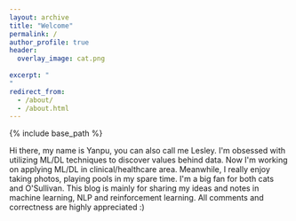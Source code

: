 ```yaml
---
layout: archive
title: "Welcome"
permalink: /
author_profile: true
header: 
  overlay_image: cat.png
  
excerpt: "
"
redirect_from: 
  - /about/
  - /about.html
---
```


{% include base_path %}

 Hi there, my name is Yanpu, you can also call me Lesley. I'm obsessed with utilizing ML/DL techniques to discover values behind data. Now I'm working on applying ML/DL in clinical/healthcare area. Meanwhile, I really enjoy taking photos, playing pools in my spare time. I'm a big fan for both cats and O'Sullivan. This blog is mainly for sharing my ideas and notes in machine learning, NLP and reinforcement learning. All comments and correctness are highly appreciated :)